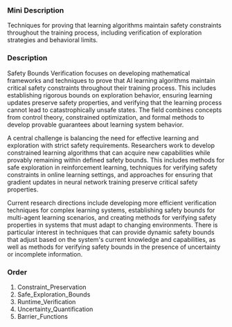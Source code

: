 ### Mini Description

Techniques for proving that learning algorithms maintain safety constraints throughout the training process, including verification of exploration strategies and behavioral limits.

### Description

Safety Bounds Verification focuses on developing mathematical frameworks and techniques to prove that AI learning algorithms maintain critical safety constraints throughout their training process. This includes establishing rigorous bounds on exploration behavior, ensuring learning updates preserve safety properties, and verifying that the learning process cannot lead to catastrophically unsafe states. The field combines concepts from control theory, constrained optimization, and formal methods to develop provable guarantees about learning system behavior.

A central challenge is balancing the need for effective learning and exploration with strict safety requirements. Researchers work to develop constrained learning algorithms that can acquire new capabilities while provably remaining within defined safety bounds. This includes methods for safe exploration in reinforcement learning, techniques for verifying safety constraints in online learning settings, and approaches for ensuring that gradient updates in neural network training preserve critical safety properties.

Current research directions include developing more efficient verification techniques for complex learning systems, establishing safety bounds for multi-agent learning scenarios, and creating methods for verifying safety properties in systems that must adapt to changing environments. There is particular interest in techniques that can provide dynamic safety bounds that adjust based on the system's current knowledge and capabilities, as well as methods for verifying safety bounds in the presence of uncertainty or incomplete information.

### Order

1. Constraint_Preservation
2. Safe_Exploration_Bounds
3. Runtime_Verification
4. Uncertainty_Quantification
5. Barrier_Functions
